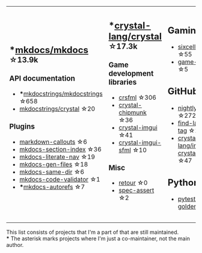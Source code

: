 <table><tr><td>

## **\***[mkdocs/mkdocs](https://github.com/mkdocs/mkdocs) <sup>☆13.9k</sup>

### API documentation

* **\***[mkdocstrings/mkdocstrings](https://github.com/mkdocstrings/mkdocstrings) ☆658
* [mkdocstrings/crystal](https://github.com/mkdocstrings/crystal) ☆20

### Plugins

* [markdown-callouts](https://github.com/oprypin/markdown-callouts) ☆6
* [mkdocs-section-index](https://github.com/oprypin/mkdocs-section-index) ☆36
* [mkdocs-literate-nav](https://github.com/oprypin/mkdocs-literate-nav) ☆19
* [mkdocs-gen-files](https://github.com/oprypin/mkdocs-gen-files) ☆18
* [mkdocs-same-dir](https://github.com/oprypin/mkdocs-same-dir) ☆6
* [mkdocs-code-validator](https://github.com/oprypin/mkdocs-code-validator) ☆1
* **\***[mkdocs-autorefs](https://github.com/mkdocstrings/autorefs) ☆7

</td><td>

## **\***[crystal-lang/crystal](https://github.com/crystal-lang/crystal) <sup>☆17.3k</sup>

### Game development libraries

* [crsfml](https://github.com/oprypin/crsfml) ☆306
* [crystal-chipmunk](https://github.com/oprypin/crystal-chipmunk) ☆36
* [crystal-imgui](https://github.com/oprypin/crystal-imgui) ☆41
* [crystal-imgui-sfml](https://github.com/oprypin/crystal-imgui-sfml) ☆10

### Misc

* [retour](https://github.com/oprypin/retour) ☆0
* [spec-assert](https://github.com/oprypin/spec-assert) ☆2
  
&nbsp;

</td><td>

## Gaming

* [sixcells](https://github.com/oprypin/sixcells) ☆55
* [game-bots](https://github.com/oprypin/game-bots) ☆5

## GitHub

* [nightly.link](https://github.com/oprypin/nightly.link) ☆272
* [find-latest-tag](https://github.com/oprypin/find-latest-tag) ☆14
* [crystal-lang/install-crystal](https://github.com/crystal-lang/install-crystal) ☆47

## Python

* [pytest-golden](https://github.com/oprypin/pytest-golden) ☆4

</tr></table>

This list consists of projects that I'm a part of that are still maintained.  
**\*** The asterisk marks projects where I'm just a co-maintainer, not the main author.
